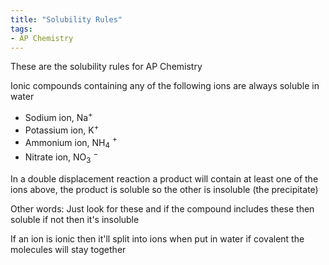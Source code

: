 ```yaml
---
title: "Solubility Rules"
tags:
- AP Chemistry
---
```


These are the solubility rules for AP Chemistry

Ionic compounds containing any of the following ions are always soluble in water
- Sodium ion, Na$^+$
- Potassium ion, K$^+$
- Ammonium ion, NH$_4$ $^+$
- Nitrate ion, NO$_3$ $^-$

In a double displacement reaction a product will contain at least one of the ions above, the product is soluble so the other is insoluble (the precipitate) 

Other words: Just look for these and if the compound includes these then soluble if not then it's insoluble

If an ion is ionic then it'll split into ions when put in water if covalent the molecules will stay together

